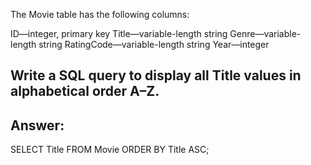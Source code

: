 The Movie table has the following columns:

ID—integer, primary key
Title—variable-length string
Genre—variable-length string
RatingCode—variable-length string
Year—integer
## Write a SQL query to display all Title values in alphabetical order A–Z.

Answer:
---
SELECT Title
FROM Movie
ORDER BY Title ASC;